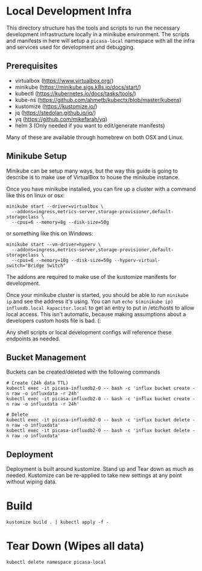 # Local Development Infra

This directory structure has the tools and scripts to run the necessary 
development infrastructure locally in a minikube environment. The scripts
and manifests in here will setup a `picasa-local` namespace with all the 
infra and services used for development and debugging.
  
## Prerequisites
* virtualbox (https://www.virtualbox.org/)
* minikube (https://minikube.sigs.k8s.io/docs/start/)
* kubectl (https://kubernetes.io/docs/tasks/tools/) 
* kube-ns (https://github.com/ahmetb/kubectx/blob/master/kubens)
* kustomize (https://kustomize.io/)
* jq (https://stedolan.github.io/jq/)
* yq (https://github.com/mikefarah/yq)
* helm 3 (Only needed if you want to edit/generate manifests)


Many of these are available through homebrew on both OSX and Linux.  

## Minikube Setup
Minikube can be setup many ways, but the way this guide is going to 
describe is to make use of VirtualBox to house the minikube instance.

Once you have minikube installed, you can fire up a cluster with a command like this on linux or osx:
```
minikube start --driver=virtualbox \
  --addons=ingress,metrics-server,storage-provisioner,default-storageclass \
  --cpus=6 --memory=8g --disk-size=50g
```
or something like this on Windows:
```
minikube start --vm-driver=hyperv \
  --addons=ingress,metrics-server,storage-provisioner,default-storageclass \
  --cpus=6 --memory=10g --disk-size=50g --hyperv-virtual-switch="Bridge Switch"
```
The addons are required to make use of the kustomize manifests for development.

Once your minikube cluster is started, you should be able to run `minikube ip` and see 
the address it's using. You can run `echo $(minikube ip) influxdb.local kapacitor.local`
to get an entry to put in /etc/hosts to allow local access. This isn't automatic, because
making assumptions about a developers custom hosts file is bad. (: 

Any shell scripts or local development configs will reference these endpoints as needed.

## Bucket Management
Buckets can be created/deleted with the following commands
```
# Create (24h data TTL) 
kubectl exec -it picasa-influxdb2-0 -- bash -c 'influx bucket create -n raw -o influxdata -r 24h'
kubectl exec -it picasa-influxdb2-0 -- bash -c 'influx bucket create -n raw -o influxdata -r 24h'

# Delete
kubectl exec -it picasa-influxdb2-0 -- bash -c 'influx bucket delete -n raw -o influxdata'
kubectl exec -it picasa-influxdb2-0 -- bash -c 'influx bucket delete -n raw -o influxdata'
```

## Deployment
Deployment is built around kustomize. Stand up and Tear down as much as needed.
Kustomize can be re-applied to take new settings at any point without wiping data.

# Build
`kustomize build . | kubectl apply -f -`

# Tear Down (Wipes all data)
`kubectl delete namespace picasa-local`